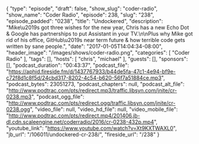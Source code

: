 {
  "type": "episode",
  "draft": false,
  "show_slug": "coder-radio",
  "show_name": "Coder Radio",
  "episode": 238,
  "slug": "238",
  "episode_padded": "0238",
  "title": "Undockered",
  "description": "Mike\u2019s got three wishes for the new year, Chris has a new Echo Dot & Google has partnerships to put Assistant in your TV.\n\nPlus why Mike got rid of his office, GitHub\u2019s near term future & how terrible code gets written by sane people.",
  "date": "2017-01-05T14:04:34-08:00",
  "header_image": "/images/shows/coder-radio.png",
  "categories": [
    "Coder Radio"
  ],
  "tags": [],
  "hosts": [
    "chris",
    "michael"
  ],
  "guests": [],
  "sponsors": [],
  "podcast_duration": "00:43:37",
  "podcast_file": "https://aphid.fireside.fm/d/1437767933/b44de5fa-47c1-4e94-bf9e-c72f8d1c8f5d/24cbd317-8202-4c54-b620-56f7a51884ce.mp3",
  "podcast_bytes": 23051273,
  "podcast_chapters": null,
  "podcast_alt_file": "http://www.podtrac.com/pts/redirect.mp3/traffic.libsyn.com/jnite/cr-0238.mp3",
  "podcast_ogg_file": "http://www.podtrac.com/pts/redirect.ogg/traffic.libsyn.com/jnite/cr-0238.ogg",
  "video_file": null,
  "video_hd_file": null,
  "video_mobile_file": "http://www.podtrac.com/pts/redirect.mp4/201406.jb-dl.cdn.scaleengine.net/coderradio/2016/cr-0238-432p.mp4",
  "youtube_link": "https://www.youtube.com/watch?v=Xt9KXTWAXL0",
  "jb_url": "/106011/undockered-cr-238/",
  "fireside_url": "/238"
}

